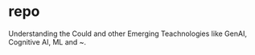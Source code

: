 # repo
Understanding the Could and other Emerging Teachnologies like GenAI, Cognitive AI, ML and ~.
